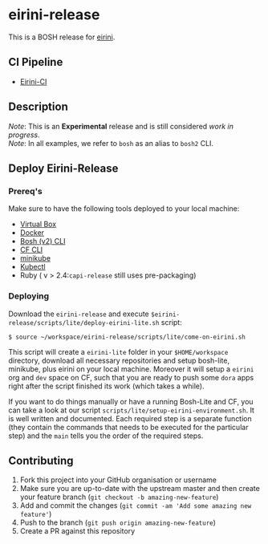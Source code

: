 # eirini-release

This is a BOSH release for [eirini](https://code.cloudfoundry.org/eirini).

## CI Pipeline

- [Eirini-CI](https://flintstone.ci.cf-app.com/teams/eirini/pipelines/eirini-ci)

## Description
_Note_: This is an **Experimental** release and is still considered _work in progress_.<br />
_Note_: In all examples, we refer to `bosh` as an alias to `bosh2` CLI.<br />

## Deploy Eirini-Release

### Prereq's

Make sure to have the following tools deployed to your local machine:

- [Virtual Box](https://www.virtualbox.org/)
- [Docker](https://docs.docker.com/install/) 
- [Bosh (v2) CLI](https://bosh.io/docs/cli-v2-install/)
- [CF CLI](https://docs.cloudfoundry.org/cf-cli/install-go-cli.html)
- [minikube](https://github.com/kubernetes/minikube#installation)
- [Kubectl](https://kubernetes.io/docs/tasks/tools/install-kubectl/)
- Ruby ( v > 2.4:`capi-release` still uses pre-packaging)

### Deploying 

Download the `eirini-release` and execute `$eirini-release/scripts/lite/deploy-eirini-lite.sh` script:

```
$ source ~/workspace/eirini-release/scripts/lite/come-on-eirini.sh
```

This script will create a `eirini-lite` folder in your `$HOME/workspace` directory, download all necessary repositories and setup bosh-lite, minikube, plus eirini on your local machine. Moreover it will setup a `eirini` org and `dev` space on CF, such that you are ready to push some `dora` apps right after the script finished its work (which takes a while). 

If you want to do things manually or have a running Bosh-Lite and CF, you can take a look at our script `scripts/lite/setup-eirini-environment.sh`. It is well written and documented. Each required step is a separate function (they contain the commands that needs to be executed for the particular step) and the `main` tells you the order of the required steps.

## Contributing
1. Fork this project into your GitHub organisation or username
1. Make sure you are up-to-date with the upstream master and then create your feature branch (`git checkout -b amazing-new-feature`)
1. Add and commit the changes (`git commit -am 'Add some amazing new feature'`)
1. Push to the branch (`git push origin amazing-new-feature`)
1. Create a PR against this repository
